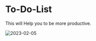 # To-Do-List
This will Help you to be more productive.


![2023-02-05](https://user-images.githubusercontent.com/85058448/216816583-635da4ca-5c3c-4e81-a893-60cc1b6c2b2c.png)

